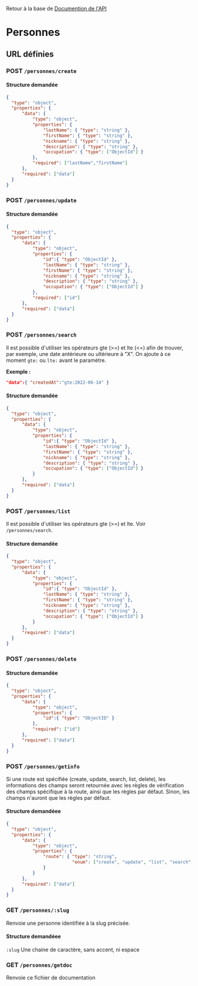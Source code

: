 Retour à la base de [Documention de l'API](readme.md)

# Personnes

## URL définies

### POST `/personnes/create`

#### Structure demandée
```json
{
  "type": "object",
  "properties": {
      "data": {
          "type": "object",
          "properties": {
              "lastName": { "type": "string" },
              "firstName": { "type": "string" },
              "nickname": { "type": "string" },
              "description": { "type": "string" },
              "occupation": { "type": ["ObjectId"] }
          },
          "required": ["lastName","firstName"]
      },
      "required": ["data"]
  }
}
```

### POST `/personnes/update`

#### Structure demandée
```json
{
  "type": "object",
  "properties": {
      "data": {
          "type": "object",
          "properties": {
              "id":{ "type": "ObjectId" },
              "lastName": { "type": "string" },
              "firstName": { "type": "string" },
              "nickname": { "type": "string" },
              "description": { "type": "string" },
              "occupation": { "type": ["ObjectId"] }
          },
          "required": ["id"]
      },
      "required": ["data"]
  }
}
```


### POST `/personnes/search`
Il est possible d'utiliser les opérateurs gte (>=) et lte (<=) afin de trouver, par exemple, une date antérieure ou ultérieure à "X". On ajoute à ce moment `gte:` ou `lte:` avant le paramètre.

**Exemple :**
```json 
"data":{ "createdAt":"gte:2022-06-14" }
```
#### Structure demandée
```json
{
  "type": "object",
  "properties": {
      "data": {
          "type": "object",
          "properties": {
              "id":{ "type": "ObjectId" },
              "lastName": { "type": "string" },
              "firstName": { "type": "string" },
              "nickname": { "type": "string" },
              "description": { "type": "string" },
              "occupation": { "type": ["ObjectId"] }
          }
      },
      "required": ["data"]
  }
}
```

### POST `/personnes/list`
Il est possible d'utiliser les opérateurs gte (>=) et lte. Voir `/personnes/search`.
#### Structure demandée
```json
{
  "type": "object",
  "properties": {
      "data": {
          "type": "object",
          "properties": {
              "id":{ "type": "ObjectId" },
              "lastName": { "type": "string" },
              "firstName": { "type": "string" },
              "nickname": { "type": "string" },
              "description": { "type": "string" },
              "occupation": { "type": ["ObjectId"] }
          }
      },
      "required": ["data"]
  }
}
```

### POST `/personnes/delete`
#### Structure demandée
```json
{
  "type": "object",
  "properties": {
      "data": {
          "type": "object",
          "properties": {
              "id":{ "type": "ObjectID" }
          },
          "required": ["id"]
      },
      "required": ["data"]
  }
}
```

### POST `/personnes/getinfo`

Si une route est spécifiée (create, update, search, list, delete), les informations des champs seront retournée avec les règles de vérification des champs spécifique à la route, ainsi que les règles par défaut.
Sinon, les champs n'auront que les règles par défaut.

#### Structure demandéee
```json
{
  "type": "object",
  "properties": {
      "data": {
          "type": "object",
          "properties": {
              "route": { "type": "string",
                         "enum": ["create", "update", "list", "search", "delete"]
              }
          }
      },
      "required": ["data"]
  }
}
```



### GET `/personnes/:slug`

Renvoie une personne identifiée à la slug précisée.

#### Structure demandéee
`:slug` Une chaine de caractère, sans accent, ni espace



### GET `/personnes/getdoc`
Renvoie ce fichier de documentation